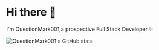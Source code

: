 # Hi there 👋  

I'm QuestionMark001,a prospective Full Stack Developer.✨  

![QuestionMark001's GitHub stats](https://github-readme-stats.vercel.app/api?username=QuestionMark001&show_icons=true&theme=synthwave)  

<!--
**QuestionMark001/QuestionMark001** is a ✨ _special_ ✨ repository because its `README.md` (this file) appears on your GitHub profile.

Here are some ideas to get you started:

- 🔭 I’m currently working on ...
- 🌱 I’m currently learning ...
- 👯 I’m looking to collaborate on ...
- 🤔 I’m looking for help with ...
- 💬 Ask me about ...
- 📫 How to reach me: ...
- 😄 Pronouns: ...
- ⚡ Fun fact: ...
-->
